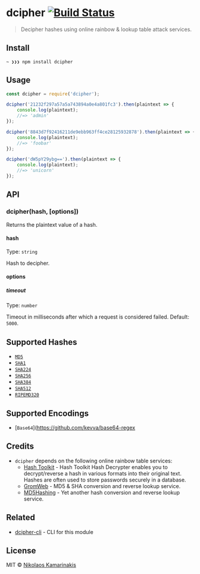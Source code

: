 # dcipher [![Build Status](https://travis-ci.org/k4m4/dcipher.svg?branch=master)](https://travis-ci.org/k4m4/dcipher)

> Decipher hashes using online rainbow & lookup table attack services.


## Install

```
~ ❯❯❯ npm install dcipher
```


## Usage

```js
const dcipher = require('dcipher');

dcipher('21232f297a57a5a743894a0e4a801fc3').then(plaintext => {
    console.log(plaintext);
    //=> 'admin'
});

dcipher('8843d7f92416211de9ebb963ff4ce28125932878').then(plaintext => {
    console.log(plaintext);
    //=> 'foobar'
});

dcipher('dW5pY29ybg==').then(plaintext => {
    console.log(plaintext);
    //=> 'unicorn'
});

```


## API

### dcipher(hash, [options])

Returns the plaintext value of a hash.

#### hash

Type: `string`

Hash to decipher.

#### options

##### timeout

Type: `number`

Timeout in milliseconds after which a request is considered failed. Default: `5000`.


## Supported Hashes

- [`MD5`](https://github.com/k4m4/md5-regex)
- [`SHA1`](https://github.com/k4m4/sha-regex)
- [`SHA224`](https://github.com/k4m4/sha-regex)
- [`SHA256`](https://github.com/k4m4/sha-regex)
- [`SHA384`](https://github.com/k4m4/sha-regex)
- [`SHA512`](https://github.com/k4m4/sha-regex)
- [`RIPEMD320`](https://github.com/k4m4/ripemd-regex)


## Supported Encodings

- [`Base64`](https://github.com/kevva/base64-regex


## Credits

- `dcipher` depends on the following online rainbow table services:
  - [Hash Toolkit](https://hashtoolkit.com) - Hash Toolkit Hash Decrypter enables you to decrypt/reverse a hash in various formats into their original text. Hashes are often used to store passwords securely in a database.
  - [GromWeb](https://md5.gromweb.com) - MD5 & SHA conversion and reverse lookup service.
  - [MD5Hashing](https://md5hashing.net) - Yet another hash conversion and reverse lookup service.


## Related

- [dcipher-cli](https://github.com/k4m4/dcipher-cli) - CLI for this module


## License

MIT © [Nikolaos Kamarinakis](https://nikolaskama.me)
